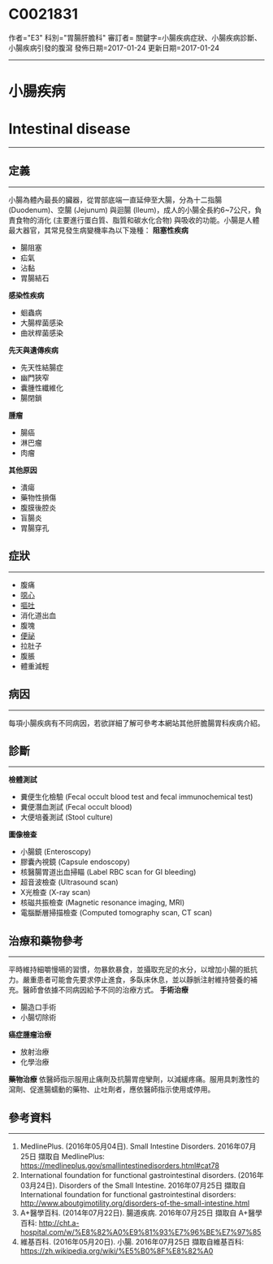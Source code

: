 # C0021831
作者="E3"
科別="胃腸肝膽科"
審訂者=
關鍵字=小腸疾病症狀、小腸疾病診斷、小腸疾病引發的腹瀉
發佈日期=2017-01-24
更新日期=2017-01-24

----------
# 小腸疾病
# Intestinal disease
----------


## 定義
----------

小腸為體內最長的臟器，從胃部底端一直延伸至大腸，分為十二指腸 (Duodenum)、空腸 (Jejunum) 與迴腸 (Ileum)，成人的小腸全長約6~7公尺，負責食物的消化 (主要進行蛋白質、脂質和碳水化合物) 與吸收的功能。小腸是人體最大器官，其常見發生病變機率為以下幾種：
**阻塞性疾病**

- 腸阻塞
- 疝氣
- 沾黏
- 胃腸結石

**感染性疾病**

- 蛔蟲病
- 大腸桿菌感染
- 曲狀桿菌感染

**先天與遺傳疾病**

- 先天性結腸症
- 幽門狹窄
- 囊腫性纖維化
- 腸閉鎖

**腫瘤**

- 腸癌
- 淋巴瘤
- 肉瘤

**其他原因**

- 潰瘍
- 藥物性損傷
- 腹膜後腔炎
- 盲腸炎
- 胃腸穿孔
## 症狀
----------
- 腹痛
- [噁心](C0027497)
- [嘔吐](C0042963)
- 消化道出血
- 腹塊
- [便祕](C0009806)
- 拉肚子
- 腹脹
- 體重減輕
## 病因
----------

每項小腸疾病有不同病因，若欲詳細了解可參考本網站其他肝膽腸胃科疾病介紹。 

## 診斷
----------

**檢體測試**

- 糞便生化檢驗 (Fecal occult blood test and fecal immunochemical test)
- 糞便潛血測試 (Fecal occult blood)
- 大便培養測試 (Stool culture)

**圖像檢查**

- 小腸鏡 (Enteroscopy)
- 膠囊內視鏡 (Capsule endoscopy)
- 核醫腸胃道出血掃瞄 (Label RBC scan for GI bleeding)
- 超音波檢查 (Ultrasound scan)
- X光檢查 (X-ray scan)
- 核磁共振檢查 (Magnetic resonance imaging, MRI)
- 電腦斷層掃描檢查 (Computed tomography scan, CT scan)
## 治療和藥物參考
----------

平時維持細嚼慢嚥的習慣，勿暴飲暴食，並攝取充足的水分，以增加小腸的抵抗力。嚴重患者可能會先要求停止進食，多臥床休息，並以靜脈注射維持營養的補充。醫師會依據不同病因給予不同的治療方式。
**手術治療**

- 腸造口手術
- 小腸切除術

**癌症腫瘤治療**

- 放射治療
- 化學治療

**藥物治療**
依醫師指示服用止痛劑及抗腸胃痙攣劑，以減緩疼痛。服用具刺激性的瀉劑、促進腸蠕動的藥物、止吐劑者，應依醫師指示使用或停用。

## 參考資料
----------
1. MedlinePlus. (2016年05月04日). Small Intestine Disorders. 2016年07月25日 擷取自 MedlinePlus:
  https://medlineplus.gov/smallintestinedisorders.html#cat78
2. International foundation for functional gastrointestinal disorders. (2016年03月24日). Disorders of the Small Intestine. 2016年07月25日 擷取自 International foundation for functional gastrointestinal disorders: 
  http://www.aboutgimotility.org/disorders-of-the-small-intestine.html
3. A+醫學百科. (2014年07月22日). 腸道疾病. 2016年07月25日 擷取自 A+醫學百科:
  http://cht.a-hospital.com/w/%E8%82%A0%E9%81%93%E7%96%BE%E7%97%85
4. 維基百科. (2016年05月20日). 小腸. 2016年07月25日 擷取自維基百科:
  https://zh.wikipedia.org/wiki/%E5%B0%8F%E8%82%A0

